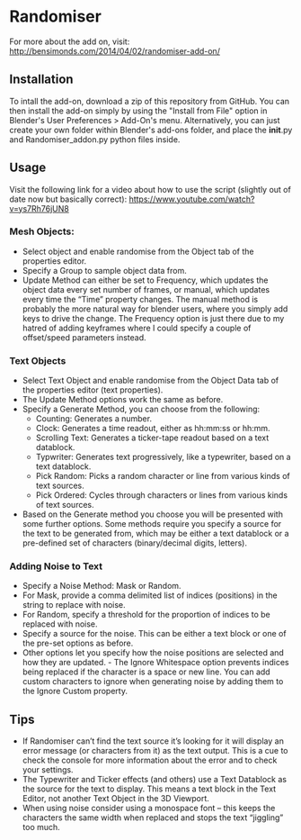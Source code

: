 # Randomiser

For more about the add on, visit: http://bensimonds.com/2014/04/02/randomiser-add-on/

## Installation

To intall the add-on, download a zip of this repository from GitHub. You can then install the add-on simply by using the "Install from File" option in Blender's User Preferences > Add-On's menu. Alternatively, you can just create your own folder within Blender's add-ons folder, and place the __init__.py and Randomiser_addon.py python files inside.

## Usage

Visit the following link for a video about how to use the script (slightly out of date now but basically correct):
https://www.youtube.com/watch?v=ys7Rh76jUN8

### Mesh Objects:

* Select object and enable randomise from the Object tab of the properties editor.
* Specify a Group to sample object data from.
* Update Method can either be set to Frequency, which updates the object data every set number of frames, or manual, which updates every time the “Time” property changes. The manual method is probably the more natural way for blender users, where you simply add keys to drive the change. The Frequency option is just there due to my hatred of adding keyframes where I could specify a couple of offset/speed parameters instead.

### Text Objects

* Select Text Object and enable randomise from the Object Data tab of the properties editor (text properties).
* The Update Method options work the same as before.
* Specify a Generate Method, you can choose from the following:
	* Counting: Generates a number.
	* Clock: Generates a time readout, either as hh:mm:ss or hh:mm.
	* Scrolling Text: Generates a ticker-tape readout based on a text datablock.
	* Typwriter: Generates text progressively, like a typewriter, based on a text datablock.
	* Pick Random: Picks a random character or line from various kinds of text sources.
	* Pick Ordered: Cycles through characters or lines from various kinds of text sources.
* Based on the Generate method you choose you will be presented with some further options. Some methods require you specify a source for the text to be generated from, which may be either a text datablock or a pre-defined set of characters (binary/decimal digits, letters).

### Adding Noise to Text

* Specify a Noise Method: Mask or Random.
* For Mask, provide a comma delimited list of indices (positions) in the string to replace with noise.
* For Random, specify a threshold for the proportion of indices to be replaced with noise.
* Specify a source for the noise. This can be either a text block or one of the pre-set options as before.
* Other options let you specify how the noise positions are selected and how they are updated. 	- The Ignore Whitespace option prevents indices being replaced if the character is a space or new line. You can add custom characters to ignore when generating noise by adding them to the Ignore Custom property.

## Tips

* If Randomiser can’t find the text source it’s looking for it will display an error message (or characters from it) as the text output. This is a cue to check the console for more information about the error and to check your settings.
* The Typewriter and Ticker effects (and others) use a Text Datablock as the source for the text to display. This means a text block in the Text Editor, not another Text Object in the 3D Viewport.
* When using noise consider using a monospace font – this keeps the characters the same width when replaced and stops the text “jiggling” too much.

